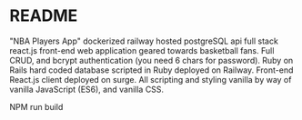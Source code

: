 # README

"NBA Players App" dockerized railway hosted postgreSQL api full stack react.js front-end web application geared towards basketball fans. Full CRUD, and bcrypt authentication (you need 6 chars for password). Ruby on Rails hard coded database scripted in Ruby deployed on Railway. Front-end React.js client deployed on surge. All scripting and styling vanilla by way of vanilla JavaScript (ES6), and vanilla CSS. 

NPM run build
